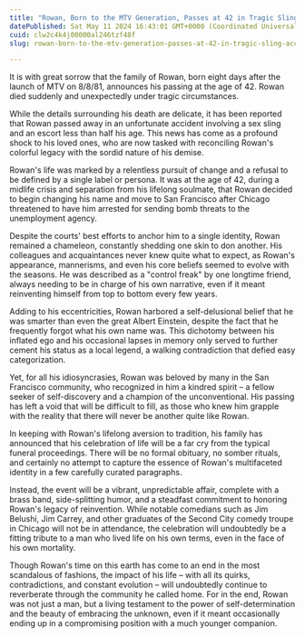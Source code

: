 ```yaml
---
title: "Rowan, Born to the MTV Generation, Passes at 42 in Tragic Sling Accident"
datePublished: Sat May 11 2024 16:43:01 GMT+0000 (Coordinated Universal Time)
cuid: clw2c4k4j00000al246tzf48f
slug: rowan-born-to-the-mtv-generation-passes-at-42-in-tragic-sling-accident

---
```


It is with great sorrow that the family of Rowan, born eight days after the launch of MTV on 8/8/81, announces his passing at the age of 42. Rowan died suddenly and unexpectedly under tragic circumstances.

While the details surrounding his death are delicate, it has been reported that Rowan passed away in an unfortunate accident involving a sex sling and an escort less than half his age. This news has come as a profound shock to his loved ones, who are now tasked with reconciling Rowan's colorful legacy with the sordid nature of his demise.

Rowan's life was marked by a relentless pursuit of change and a refusal to be defined by a single label or persona. It was at the age of 42, during a midlife crisis and separation from his lifelong soulmate, that Rowan decided to begin changing his name and move to San Francisco after Chicago threatened to have him arrested for sending bomb threats to the unemployment agency.

Despite the courts' best efforts to anchor him to a single identity, Rowan remained a chameleon, constantly shedding one skin to don another. His colleagues and acquaintances never knew quite what to expect, as Rowan's appearance, mannerisms, and even his core beliefs seemed to evolve with the seasons. He was described as a "control freak" by one longtime friend, always needing to be in charge of his own narrative, even if it meant reinventing himself from top to bottom every few years.

Adding to his eccentricities, Rowan harbored a self-delusional belief that he was smarter than even the great Albert Einstein, despite the fact that he frequently forgot what his own name was. This dichotomy between his inflated ego and his occasional lapses in memory only served to further cement his status as a local legend, a walking contradiction that defied easy categorization.

Yet, for all his idiosyncrasies, Rowan was beloved by many in the San Francisco community, who recognized in him a kindred spirit – a fellow seeker of self-discovery and a champion of the unconventional. His passing has left a void that will be difficult to fill, as those who knew him grapple with the reality that there will never be another quite like Rowan.

In keeping with Rowan's lifelong aversion to tradition, his family has announced that his celebration of life will be a far cry from the typical funeral proceedings. There will be no formal obituary, no somber rituals, and certainly no attempt to capture the essence of Rowan's multifaceted identity in a few carefully curated paragraphs.

Instead, the event will be a vibrant, unpredictable affair, complete with a brass band, side-splitting humor, and a steadfast commitment to honoring Rowan's legacy of reinvention. While notable comedians such as Jim Belushi, Jim Carrey, and other graduates of the Second City comedy troupe in Chicago will not be in attendance, the celebration will undoubtedly be a fitting tribute to a man who lived life on his own terms, even in the face of his own mortality.

Though Rowan's time on this earth has come to an end in the most scandalous of fashions, the impact of his life – with all its quirks, contradictions, and constant evolution – will undoubtedly continue to reverberate through the community he called home. For in the end, Rowan was not just a man, but a living testament to the power of self-determination and the beauty of embracing the unknown, even if it meant occasionally ending up in a compromising position with a much younger companion.
